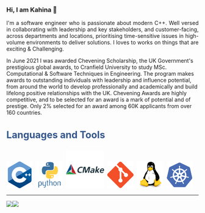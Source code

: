 ### Hi, I am Kahina 👋

<!--
**kahina227/kahina227** is a ✨ _special_ ✨ repository because its `README.md` (this file) appears on your GitHub profile.
-->
<p align="justify">
I'm a software engineer who is passionate about modern C++. Well versed in collaborating with leadership and key stakeholders, and customer-facing, across departments and locations, prioritising time-sensitive issues in high-volume environments to deliver solutions. I loves to works on things that are exciting & Challenging.</br> 

In June 2021 I was awarded Chevening Scholarship, the UK Government's prestigious global awards, to Cranfield University to study MSc. Computational & Software Techniques in Engineering. The program makes awards to outstanding individuals with leadership and influence potential, from around the world to develop professionally and academically and build lifelong positive relationships with the UK.
Chevening Awards are highly competitive, and to be selected for an award is a mark of potential and of prestige. Only 2% selected for an award among 60K applicants from over 160 countries.
</p>

<div>
  <h3 style="color: rgb(52, 86, 139); font-size:25px;">Languages and Tools</h3>
</div>

<div>
  <img src="https://github.com/devicons/devicon/blob/master/icons/cplusplus/cplusplus-original.svg" title="Cpluplus" alt="Cplusplus" width="70" height="70"/>&nbsp;
  <!--<img src="https://github.com/devicons/devicon/blob/master/icons/c/c-original.svg" title="C" alt="C" width="70" height="70"/>&nbsp;-->
  <img src="https://github.com/devicons/devicon/blob/master/icons/python/python-original-wordmark.svg" title="Python" alt="Python" width="70" height="70"/>&nbsp;
  <img src="https://github.com/devicons/devicon/blob/master/icons/cmake/cmake-original-wordmark.svg" title="CMake" alt="CMake" width="100" height="100"/>&nbsp;
  <img src="https://github.com/devicons/devicon/blob/master/icons/git/git-original.svg" title="Git" alt="Git" width="70" height="70"/>&nbsp;
  <img src="https://github.com/devicons/devicon/blob/master/icons/linux/linux-original.svg" title="Linux" alt="Linux" width="70" height="70"/>&nbsp;
  <!--<img src="https://github.com/devicons/devicon/blob/master/icons/javascript/javascript-original.svg" title="JavaScript" alt="JavaScript" width="70" height="70"/>&nbsp;-->
  <img src="https://github.com/devicons/devicon/blob/master/icons/kubernetes/kubernetes-plain.svg" title="Kubernetes" alt="Kubernetes" width="70" height="70"/>&nbsp;
  
<hr style="height:2px; border-width:1; color:light-blue; background-color:gray">
  
<div>
  <img height="165" align="left" src="https://github-readme-stats.vercel.app/api?username=kahina227&show_icons=true&theme=vue&count_private=true" />
  <img src="https://github-readme-stats.vercel.app/api/top-langs/?username=kahina227&layout=compact&show_icons=true&theme=vue" />
</div>
